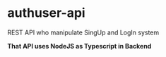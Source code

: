 # authuser-api
REST API who manipulate SingUp and LogIn system 

**That API uses NodeJS as Typescript in Backend**
